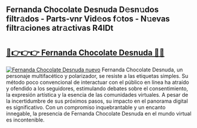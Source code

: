 ## Fernanda Chocolate Desnuda D𝚎sn𝚞dos filtr𝚊dos - Parts-vnr Vid𝚎os f𝚘tos - N𝚞evas filtr𝚊ciones atr𝚊ctivas R4IDt

# <h2><a href="http://mbb93al.tromn.icu/?c=Fernanda+Chocolate+Desnuda">🔗👉👉👉 Fernanda Chocolate Desnuda 🔗🔗</a></h2>

[![Fernanda Chocolate Desnuda nuevo](https://i.imgur.com/pEAQMta.gif)](http://mbb93al.tromn.icu/?c=Fernanda+Chocolate+Desnuda)
Fernanda Chocolate Desnuda, un personaje multifacético y polarizador, se resiste a las etiquetas simples. Su método poco convencional de interactuar con el público en línea ha atraído y ofendido a los seguidores, estimulando debates sobre el consentimiento, la expresión artística y la esencia de las comunidades virtuales. A pesar de la incertidumbre de sus próximos pasos, su impacto en el panorama digital es significativo. Con un compromiso inquebrantable y un encanto innegable, la presencia de Fernanda Chocolate Desnuda en el mundo virtual es incontenible.
